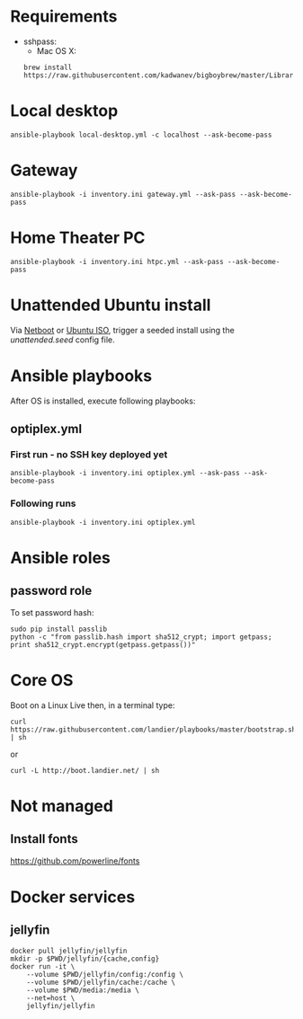 # Requirements
- sshpass:
  - Mac OS X:
  ```
  brew install https://raw.githubusercontent.com/kadwanev/bigboybrew/master/Library/Formula/sshpass.rb
  ```

# Local desktop
```
ansible-playbook local-desktop.yml -c localhost --ask-become-pass
```

# Gateway
```
ansible-playbook -i inventory.ini gateway.yml --ask-pass --ask-become-pass
```

# Home Theater PC
```
ansible-playbook -i inventory.ini htpc.yml --ask-pass --ask-become-pass
```

# Unattended Ubuntu install
Via [Netboot](https://netboot.xyz/) or [Ubuntu ISO](https://www.ubuntu.com/download/server), trigger a seeded install using the *unattended.seed* config file.

# Ansible playbooks
After OS is installed, execute following playbooks:

## optiplex.yml
### First run - no SSH key deployed yet
```
ansible-playbook -i inventory.ini optiplex.yml --ask-pass --ask-become-pass
```

### Following runs
```
ansible-playbook -i inventory.ini optiplex.yml
```

# Ansible roles
## password role
To set password hash:
```
sudo pip install passlib
python -c "from passlib.hash import sha512_crypt; import getpass; print sha512_crypt.encrypt(getpass.getpass())"
```

# Core OS
Boot on a Linux Live then, in a terminal type:
```
curl https://raw.githubusercontent.com/landier/playbooks/master/bootstrap.sh | sh
```
or
```
curl -L http://boot.landier.net/ | sh
```

# Not managed
## Install fonts
https://github.com/powerline/fonts

# Docker services

## jellyfin
```
docker pull jellyfin/jellyfin
mkdir -p $PWD/jellyfin/{cache,config}
docker run -it \
    --volume $PWD/jellyfin/config:/config \
    --volume $PWD/jellyfin/cache:/cache \
    --volume $PWD/media:/media \
    --net=host \
    jellyfin/jellyfin
```
